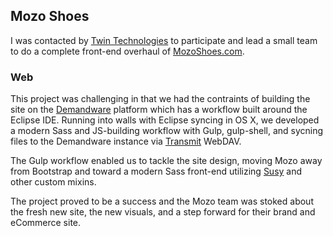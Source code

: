 ## Mozo Shoes

I was contacted by [Twin Technologies](https://www.twintechs.com/) to participate and lead a small team to do a complete front-end overhaul of [MozoShoes.com](http://mozoshoes.com/).

### Web

This project was challenging in that we had the contraints of building the site on the [Demandware](http://www.demandware.com/) platform which has a workflow built around the Eclipse IDE. Running into walls with Eclipse syncing in OS X, we developed a modern Sass and JS-building workflow with Gulp, gulp-shell, and sycning files to the Demandware instance via [Transmit](https://panic.com/transmit/) WebDAV.

The Gulp workflow enabled us to tackle the site design, moving Mozo away from Bootstrap and toward a modern Sass front-end utilizing [Susy](http://susy.oddbird.net/) and other custom mixins.

The project proved to be a success and the Mozo team was stoked about the fresh new site, the new visuals, and a step forward for their brand and eCommerce site.
